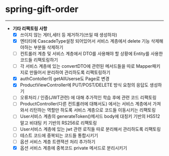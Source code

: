 # spring-gift-order


---

- **기타 리팩토링 사항**
    - [x] 쓰이지 않는 게터,세터 등 제거하기(쓰일 때 생성하자)
    - [x] 엔티티에 CascadeType설정 되어있어서 서비스 계층에서 delete 기능 삭제해야하는 부분들 삭제하기
    - [ ] 컨트롤러 계층 및 서비스 계층에서 DTO를 사용해야 할 상황에 Entity를 사용한 코드들 리팩토링하기
    - [ ] 각 서비스 계층에 있는 convertDTO에 관련된 메서드들을 따로 Mapper패키지로 만들어서 분리하여 관리하도록 리팩토링하기
    - [x] authContoller의 getAllUserse도 Page로 변경
    - [x] ProductViewController에 PUT/POST/DELETE 방식 요청의 응답도 생성하기
    - [ ] 오류처리 / 인증(JWT관련) 에 대해 추가적인 학습 후에 관련 코드 리팩토링
    - [ ] ProductController(다른 컨트롤러에 대해서도) 에서는 서비스 계층에서 가져와서 리턴하는 역할만 하도록 서비스 계층으로 코드들 이동시키는 리팩토링
    - [ ] User서비스 계층의 generateToken()메서드 body에 대칭키 기반의 HS512 말고 비대팅 키 기반의 RS256로 리팩토링
    - [ ] User서비스 계층에 있는 jwt 관련 로직들 따로 분리해서 관리하도록 리팩토링
    - [ ] 테스트 코드에 중복되는 코드들 통합시키기
    - [ ] 옵션 서비스 계층 트랜잭션 처리 추가하기
    - [x] 옵션 서비스 계층에 중복코드 private 메서드로 분리시키기